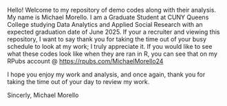 Hello! Welcome to my repository of demo codes along with their analysis. My name is Michael Morello. I am a Graduate Student at CUNY Queens College studying Data Analytics and Applied Social Research with an expected graduation date of June 2025. If your a recruiter and viewing this repository, I want to say thank you for taking the time out of your busy schedule to look at my work; I truly appreciate it. 
If you would like to see what these codes look like when they are ran in R, you can see that on my RPubs account @ https://rpubs.com/MichaelMorello24

I hope you enjoy my work and analysis, and once again, thank you for taking the time out of your day to review my work.

Sincerly,
Michael Morello
